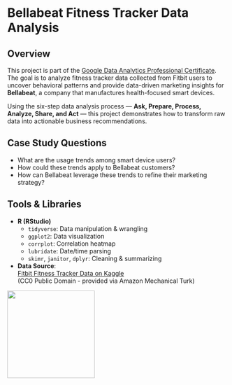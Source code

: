 # Bellabeat Fitness Tracker Data Analysis

## Overview

This project is part of the [Google Data Analytics Professional Certificate](https://www.coursera.org/professional-certificates/google-data-analytics). The goal is to analyze fitness tracker data collected from Fitbit users to uncover behavioral patterns and provide data-driven marketing insights for **Bellabeat**, a company that manufactures health-focused smart devices.

Using the six-step data analysis process — **Ask, Prepare, Process, Analyze, Share, and Act** — this project demonstrates how to transform raw data into actionable business recommendations.

## Case Study Questions

- What are the usage trends among smart device users?
- How could these trends apply to Bellabeat customers?
- How can Bellabeat leverage these trends to refine their marketing strategy?

## Tools & Libraries

- **R (RStudio)**
  - `tidyverse`: Data manipulation & wrangling
  - `ggplot2`: Data visualization
  - `corrplot`: Correlation heatmap
  - `lubridate`: Date/time parsing
  - `skimr`, `janitor`, `dplyr`: Cleaning & summarizing
- **Data Source**:  
  [Fitbit Fitness Tracker Data on Kaggle]((https://www.kaggle.com/datasets/arashnic/fitbit/data))  
  (CC0 Public Domain - provided via Amazon Mechanical Turk)

<a href="https://nadimkhn.github.io/bellabeat-case-study/">
  <img src="https://img.shields.io/badge/View-Full%20Analysis%20Here-cyan" width="200"/>
</a>
